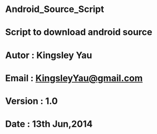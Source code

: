 Android_Source_Script
=====================

# Script to download android source
# Autor : Kingsley Yau
# Email : KingsleyYau@gmail.com
# Version : 1.0
# Date : 13th Jun,2014